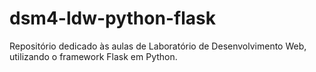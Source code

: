# dsm4-ldw-python-flask
Repositório dedicado às aulas de Laboratório de Desenvolvimento Web, utilizando o framework Flask em Python.
